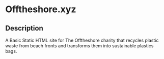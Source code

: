 # Offtheshore.xyz


## Description
A Basic Static HTML site for The Offtheshore charity that recycles plastic waste from beach fronts and transforms them into sustainable plastics bags.